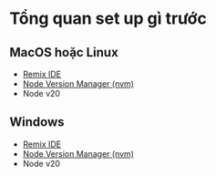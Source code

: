 # Tổng quan set up gì trước

## MacOS hoặc Linux
- [Remix IDE](https://remix.ethereum.org/#lang=en&optimize=false&runs=200&evmVersion=null)
- [Node Version Manager (nvm)](https://remix.ethereum.org/#lang=en&optimize=false&runs=200&evmVersion=null)
- Node v20

## Windows
- [Remix IDE](https://remix.ethereum.org/#lang=en&optimize=false&runs=200&evmVersion=null)
- [Node Version Manager (nvm)](https://remix.ethereum.org/#lang=en&optimize=false&runs=200&evmVersion=null)
- Node v20
  